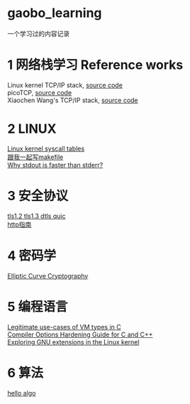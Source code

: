 # gaobo_learning
一个学习过的内容记录


# 1 网络栈学习 Reference works
Linux kernel TCP/IP stack, [source code](https://git.kernel.org/pub/scm/linux/kernel/git/torvalds/linux.git/tree/net/ipv4 "linux kernel")   
picoTCP, [source code](https://github.com/tass-belgium/picotcp "")   
Xiaochen Wang's TCP/IP stack, [source code](https://github.com/chobits/tapip "")

# 2 LINUX
[Linux kernel syscall tables](https://syscalls.mebeim.net/ "")  
[跟我一起写makefile](https://seisman.github.io/how-to-write-makefile/variables.html "")  
[Why stdout is faster than stderr?](https://blog.orhun.dev/stdout-vs-stderr/ "")

# 3 安全协议
[tls1.2 tls1.3 dtls quic](https://xargs.org/ "")  
[http指南](https://developer.mozilla.org/zh-CN/docs/Web/HTTP)

# 4 密码学
[Elliptic Curve Cryptography](https://andrea.corbellini.name/2015/05/17/elliptic-curve-cryptography-a-gentle-introduction/ "")

# 5 编程语言
[Legitimate use-cases of VM types in C](https://web.archive.org/web/20230324122404/https://blog.joren.ga/vla-usecases "")   
[Compiler Options Hardening Guide for C and C++](https://best.openssf.org/Compiler-Hardening-Guides/Compiler-Options-Hardening-Guide-for-C-and-C++.html "")   
[Exploring GNU extensions in the Linux kernel](https://maskray.me/blog/2024-05-12-exploring-gnu-extensions-in-linux-kernel "")

# 6 算法
[hello algo](https://www.hello-algo.com/ "")
